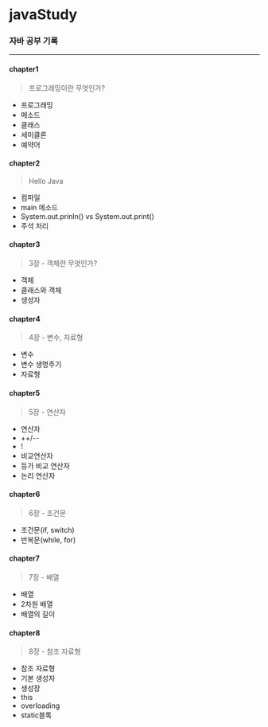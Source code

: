 # javaStudy
### 자바 공부 기록

---

#### chapter1

  >프로그래밍이란 무엇인가?
  
   * 프로그래밍
   * 메소드
   * 클래스 
   * 세미클론 
   * 예약어

#### chapter2

 >Hello Java
 
  * 컴파일
  * main 메소드
  * System.out.prinln() vs System.out.print()
  * 주석 처리

#### chapter3
  
  > 3장 - 객체란 무엇인가?
  
  * 객체
  * 클래스와 객체
  * 생성자

#### chapter4

  > 4장 - 변수, 자료형

  * 변수
  * 변수 생명주기
  * 자료형

#### chapter5

  > 5장 - 연산자

  * 연산자
  * ++/--
  * !
  * 비교연산자
  * 등가 비교 연산자
  * 논리 연산자


#### chapter6

  > 6장 - 조건문

  * 조건문(if, switch)
  * 반복문(while, for)

#### chapter7
  
  > 7장 - 배열
  
  * 배열
  * 2차원 배열
  * 배열의 길이
  
#### chapter8

  > 8장 - 참조 자료형
  
  * 참조 자료형
  * 기본 생성자
  * 생성장
  * this
  * overloading
  * static블록
